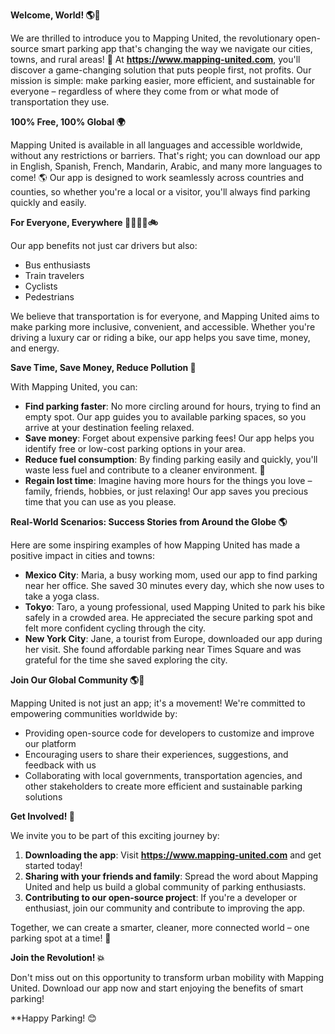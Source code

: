 **Welcome, World! 🌎🚗**

We are thrilled to introduce you to Mapping United, the revolutionary open-source smart parking app that's changing the way we navigate our cities, towns, and rural areas! 🚀 At **https://www.mapping-united.com**, you'll discover a game-changing solution that puts people first, not profits. Our mission is simple: make parking easier, more efficient, and sustainable for everyone – regardless of where they come from or what mode of transportation they use.

**100% Free, 100% Global 🌍**

Mapping United is available in all languages and accessible worldwide, without any restrictions or barriers. That's right; you can download our app in English, Spanish, French, Mandarin, Arabic, and many more languages to come! 🌎 Our app is designed to work seamlessly across countries and counties, so whether you're a local or a visitor, you'll always find parking quickly and easily.

**For Everyone, Everywhere 🚶‍♂️🚌🚂🚲**

Our app benefits not just car drivers but also:

* Bus enthusiasts
* Train travelers
* Cyclists
* Pedestrians

We believe that transportation is for everyone, and Mapping United aims to make parking more inclusive, convenient, and accessible. Whether you're driving a luxury car or riding a bike, our app helps you save time, money, and energy.

**Save Time, Save Money, Reduce Pollution 🌟**

With Mapping United, you can:

* **Find parking faster**: No more circling around for hours, trying to find an empty spot. Our app guides you to available parking spaces, so you arrive at your destination feeling relaxed.
* **Save money**: Forget about expensive parking fees! Our app helps you identify free or low-cost parking options in your area.
* **Reduce fuel consumption**: By finding parking easily and quickly, you'll waste less fuel and contribute to a cleaner environment. 🌱
* **Regain lost time**: Imagine having more hours for the things you love – family, friends, hobbies, or just relaxing! Our app saves you precious time that you can use as you please.

**Real-World Scenarios: Success Stories from Around the Globe 🌎**

Here are some inspiring examples of how Mapping United has made a positive impact in cities and towns:

* **Mexico City**: Maria, a busy working mom, used our app to find parking near her office. She saved 30 minutes every day, which she now uses to take a yoga class.
* **Tokyo**: Taro, a young professional, used Mapping United to park his bike safely in a crowded area. He appreciated the secure parking spot and felt more confident cycling through the city.
* **New York City**: Jane, a tourist from Europe, downloaded our app during her visit. She found affordable parking near Times Square and was grateful for the time she saved exploring the city.

**Join Our Global Community 🌎💬**

Mapping United is not just an app; it's a movement! We're committed to empowering communities worldwide by:

* Providing open-source code for developers to customize and improve our platform
* Encouraging users to share their experiences, suggestions, and feedback with us
* Collaborating with local governments, transportation agencies, and other stakeholders to create more efficient and sustainable parking solutions

**Get Involved! 🚀**

We invite you to be part of this exciting journey by:

1. **Downloading the app**: Visit **https://www.mapping-united.com** and get started today!
2. **Sharing with your friends and family**: Spread the word about Mapping United and help us build a global community of parking enthusiasts.
3. **Contributing to our open-source project**: If you're a developer or enthusiast, join our community and contribute to improving the app.

Together, we can create a smarter, cleaner, more connected world – one parking spot at a time! 🌟

**Join the Revolution! 💥**

Don't miss out on this opportunity to transform urban mobility with Mapping United. Download our app now and start enjoying the benefits of smart parking!

**Happy Parking! 😊
